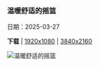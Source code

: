 ### 温暖舒适的摇篮

日期：2025-03-27

**下载**  |  [1920x1080](https://cn.bing.com/th?id=OHR.NestingMonarch_ZH-CN7848166951_1920x1080.jpg)  |  [3840x2160](https://cn.bing.com/th?id=OHR.NestingMonarch_ZH-CN7848166951_UHD.jpg)

![温暖舒适的摇篮](https://cn.bing.com/th?id=OHR.NestingMonarch_ZH-CN7848166951_1920x1080.jpg "正在筑巢的雌性黑枕王鹟 (© komkrit tonusin/Alamy)")

